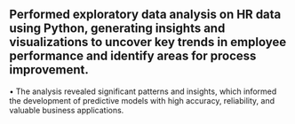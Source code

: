## Performed exploratory data analysis on HR data using Python, generating insights and visualizations to uncover key trends in employee performance and identify areas for process improvement.  
• The analysis revealed significant patterns and insights, which informed the development of predictive models with high accuracy, reliability, and valuable business applications.
